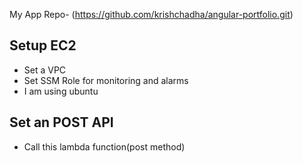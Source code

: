 My App Repo- (https://github.com/krishchadha/angular-portfolio.git)

## Setup EC2
- Set a VPC
- Set SSM Role for monitoring and alarms
- I am using ubuntu

## Set an POST API
- Call this lambda function(post method)
